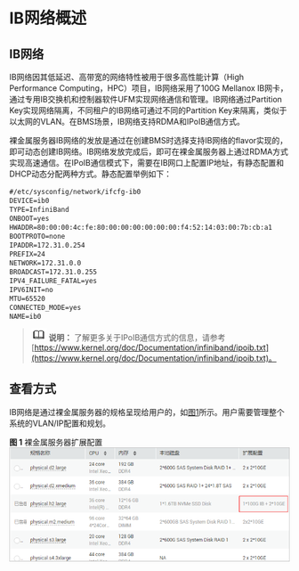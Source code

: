 # IB网络概述<a name="bms_01_0079"></a>

## IB网络<a name="section349975925113"></a>

IB网络因其低延迟、高带宽的网络特性被用于很多高性能计算（High Performance Computing，HPC）项目，IB网络采用了100G Mellanox IB网卡，通过专用IB交换机和控制器软件UFM实现网络通信和管理。IB网络通过Partition Key实现网络隔离，不同租户的IB网络可通过不同的Partition Key来隔离，类似于以太网的VLAN。在BMS场景，IB网络支持RDMA和IPoIB通信方式。

裸金属服务器IB网络的发放是通过在创建BMS时选择支持IB网络的flavor实现的，即可动态创建IB网络。IB网络发放完成后，即可在裸金属服务器上通过RDMA方式实现高速通信。在IPoIB通信模式下，需要在IB网口上配置IP地址，有静态配置和DHCP动态分配两种方式。静态配置举例如下：

```
#/etc/sysconfig/network/ifcfg-ib0
DEVICE=ib0
TYPE=InfiniBand
ONBOOT=yes
HWADDR=80:00:00:4c:fe:80:00:00:00:00:00:00:f4:52:14:03:00:7b:cb:a1
BOOTPROTO=none
IPADDR=172.31.0.254
PREFIX=24
NETWORK=172.31.0.0
BROADCAST=172.31.0.255
IPV4_FAILURE_FATAL=yes
IPV6INIT=no
MTU=65520
CONNECTED_MODE=yes
NAME=ib0
```

>![](public_sys-resources/icon-note.gif) **说明：** 
>了解更多关于IPoIB通信方式的信息，请参考[https://www.kernel.org/doc/Documentation/infiniband/ipoib.txt](https://www.kernel.org/doc/Documentation/infiniband/ipoib.txt)。

## 查看方式<a name="section10294132575216"></a>

IB网络是通过裸金属服务器的规格呈现给用户的，如[图1](#fig12134264236)所示。用户需要管理整个系统的VLAN/IP配置和规划。

**图 1**  裸金属服务器扩展配置<a name="fig12134264236"></a>  
![](figures/裸金属服务器扩展配置.png "裸金属服务器扩展配置")

